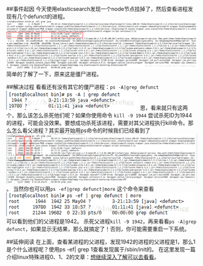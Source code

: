 ##事件起因
今天使用elasticsearch发现一个node节点挂掉了，然后查看进程发现有几个defunct的进程。
![](https://github.com/DimonHo/DH_Note/blob/master/linux/images/image0001.png)
简单的了解了一下，原来这是僵尸进程。

##解决过程
看看还有没有其它的僵尸进程：`ps -A|grep defunct`
![](https://github.com/DimonHo/DH_Note/blob/master/linux/images/image0002.png)
	恩，看来就只有这两个，那么该怎么杀死他们呢？如果你使用命令 `kill -9 1944` 尝试杀死ID为1944的进程，可能会没效果。要想成功杀死该进程，需要对其父进程执行kill命令。那么怎么看父进程？其实最开始用ps命令的时候我们已经看到了
![这里写图片描述](https://github.com/DimonHo/DH_Note/blob/master/linux/images/image0003.png)。
当然你也可以用`ps -ef|grep defunct|more` 这个命令来查看
![](https://github.com/DimonHo/DH_Note/blob/master/linux/images/image0004.png)
可以看到他们的父进程是1942。
杀死父进程`kill -9 1942`，再来看看`ps -A|grep defunct`，如果显示无结果，那么就搞定了！否则，你可能需要重启一下系统。

##延伸阅读
在上面，查看某进程的父进程，发现1942的进程的父进程是1，那么1是个什么进程呢？使用ps -ef| grep 1查看发现属于/sbin/init的。
在这里发现一篇介绍linux特殊进程0、1、2的文章：[想继续深入了解可以去看看](http://blog.csdn.net/gatieme/article/details/51566690)。
